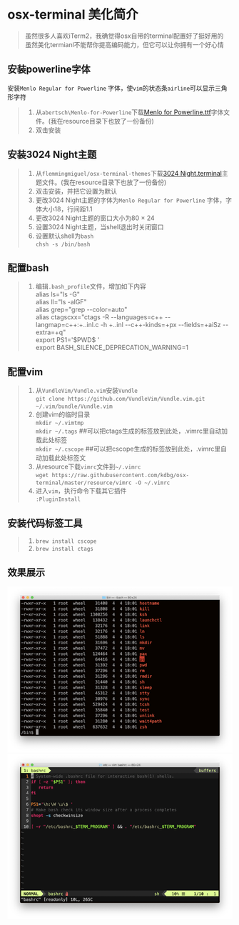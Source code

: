 # osx-terminal 美化简介 #
>虽然很多人喜欢iTerm2，我确觉得osx自带的terminal配置好了挺好用的  
>虽然美化termianl不能帮你提高编码能力，但它可以让你拥有一个好心情


## 安装powerline字体 ##
安装`Menlo Regular for Powerline` 字体，使`vim`的状态条`airline`可以显示三角形字符

>1. 从`abertsch\Menlo-for-Powerline`下载[Menlo for Powerline.ttf](https://raw.githubusercontent.com/abertsch/Menlo-for-Powerline/master/Menlo%20for%20Powerline.ttf)字体文件。(我在resource目录下也放了一份备份)
>2.  双击安装

## 安装3024 Night主题 ##
>1. 从`flemmingmiguel/osx-terminal-themes`下载[3024 Night.terminal](https://raw.githubusercontent.com/flemmingmiguel/osx-terminal-themes/master/schemes/3024%20Night.terminal)主题文件。(我在resource目录下也放了一份备份)
>2. 双击安装，并把它设置为默认
>3. 更改3024 Night主题的字体为`Menlo Regular for Powerline` 字体，字体大小18，行间距1.1
>4. 更改3024 Night主题的窗口大小为80 × 24
>5. 设置3024 Night主题，当shell退出时关闭窗口
>6. 设置默认shell为`bash`  
>`chsh -s /bin/bash`

## 配置bash ##
>1. 编辑`.bash_profile`文件，增加如下内容   
>alias ls="ls -G"  
>alias ll="ls -alGF"  
>alias grep="grep --color=auto"  
>alias ctagscxx="ctags -R --languages=c++ --langmap=c++:+..inl.c -h +..inl --c++-kinds=+px --fields=+aiSz --extra=+q"  
>export PS1='$PWD\$ '  
>export BASH\_SILENCE\_DEPRECATION\_WARNING=1


## 配置vim ##
>1. 从`VundleVim/Vundle.vim`安装`Vundle`  
>   `git clone https://github.com/VundleVim/Vundle.vim.git ~/.vim/bundle/Vundle.vim`
>2. 创建vim的临时目录  
> `mkdir ~/.vimtmp`  
> `mkdir ~/.tags`  ##可以把ctags生成的标签放到此处，.vimrc里自动加载此处标签  
>  `mkdir ~/.cscope`   ##可以把cscope生成的标签放到此处，.vimrc里自动加载此处标签文  
>3. 从resource下载`vimrc`文件到`~/.vimrc`  
> `wget https://raw.githubusercontent.com/kdbg/osx-terminal/master/resource/vimrc -O ~/.vimrc`  
>4. 进入`vim`，执行命令下载其它插件  
>`:PluginInstall`

## 安装代码标签工具
>1. `brew install cscope`
>2. `brew install ctags`

## 效果展示 ##
![bash](https://raw.githubusercontent.com/kdbg/osx-terminal/master/image/bash.png)
![vim](https://raw.githubusercontent.com/kdbg/osx-terminal/master/image/vim.png)